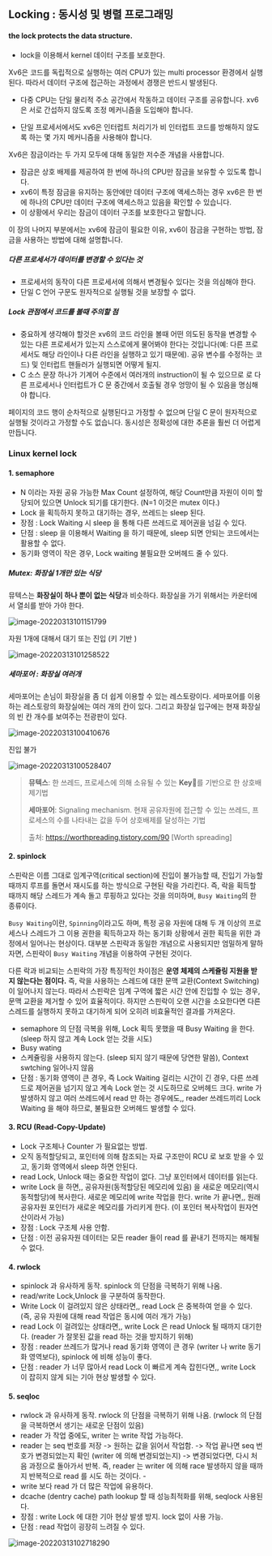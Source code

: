 ## Locking :  동시성  및 병렬 프로그래밍

####  the lock protects the data structure.

* lock을 이용해서 kernel 데이터 구조를 보호한다.

Xv6은 코드를 독립적으로 실행하는 여러 CPU가 있는 multi processor 환경에서 실행된다. 따라서 데이터 구조에 접근하는 과정에서 경쟁은 반드시 발생된다.  

* 다중 CPU는 단일 물리적 주소 공간에서 작동하고 데이터 구조를 공유합니다. xv6은 서로 간섭하지 않도록 조정 메커니즘을 도입해야 합니다.

* 단일 프로세서에서도 xv6은 인터럽트 처리기가 비 인터럽트 코드를 방해하지 않도록 하는 몇 가지 메커니즘을 사용해야 합니다.

Xv6은 잠금이라는 두 가지 모두에 대해 동일한 저수준 개념을 사용합니다.

* 잠금은 상호 배제를 제공하여 한 번에 하나의 CPU만 잠금을 보유할 수 있도록 합니다. 
* xv6이 특정 잠금을 유지하는 동안에만 데이터 구조에 액세스하는 경우 xv6은 한 번에 하나의 CPU만 데이터 구조에 액세스하고 있음을 확인할 수 있습니다. 
* 이 상황에서 우리는 잠금이 데이터 구조를 보호한다고 말합니다.

이 장의 나머지 부분에서는 xv6에 잠금이 필요한 이유, xv6이 잠금을 구현하는 방법, 잠금을 사용하는 방법에 대해 설명합니다.

##### 다른 프로세서가 데이터를 변경할 수 있다는 것

* 프로세서의 동작이 다른 프로세서에 의해서 변경될수 있다는 것을  의심해야 한다.
* 단일 C 언어 구문도 원자적으로 실행될 것을 보장할 수 없다.

##### Lock 관점에서 코드를 볼때 주의할 점

* 중요하게 생각해야 할것은  xv6의 코드 라인을 볼때   어떤 의도된 동작을 변경할 수 있는 다른 프로세서가 있는지 스스로에게 물어봐야 한다는 것입니다(예: 다른 프로세서도 해당 라인이나 다른 라인을 실행하고 있기 때문에). 공유 변수를 수정하는 코드) 및 인터럽트 핸들러가 실행되면 어떻게 될지.
* C 소스 문장 하나가   기계어 수준에서  여러개의 instruction이 될 수 있으므로 로 다른 프로세서나 인터럽트가 C 문 중간에서 호출될 경우 엉망이 될 수 있음을 명심해야 합니다.

페이지의 코드 행이 순차적으로 실행된다고 가정할 수 없으며 단일 C 문이 원자적으로 실행될 것이라고 가정할 수도 없습니다. 동시성은 정확성에 대한 추론을 훨씬 더 어렵게 만듭니다.



### Linux kernel lock

#### 1. semaphore

* N 이라는 자원 공유 가능한 Max Count 설정하여, 해당 Count만큼 자원이 이미 할당되어 있으면 Unlock 되기를 대기한다.  (N=1 이것은 mutex 이다.)
* Lock 을 획득하지 못하고 대기하는 경우, 쓰레드는 sleep 된다. 
* 장점 : Lock Waiting 시 sleep 을 통해 다른 쓰레드로 제어권을 넘길 수 있다.
* 단점 : sleep 을 이용해서 Waiting 을 하기 때문에,  sleep 되면 안되는 코드에서는 활용할 수 없다. 
* 동기화 영역이 작은 경우, Lock waiting 불필요한 오버헤드 줄 수 있다.

##### Mutex: 화장실 1개만 있는 식당 

뮤텍스는 **화장실이 하나 뿐이 없는 식당**과 비슷하다. 화장실을 가기 위해서는 카운터에서 열쇠를 받아 가야 한다.

![image-20220313101151799](D:\Code\lk\12.xv6_doc\img\image-20220313101151799.png)

자원 1개에 대해서  대기 또는 진입 (키 기반 )

![image-20220313101258522](D:\Code\lk\12.xv6_doc\img\image-20220313101258522.png)



##### 세마포어 : 화장실 여러개 

세마포어는 손님이 화장실을 좀 더 쉽게 이용할 수 있는 레스토랑이다. 세마포어를 이용하는 레스토랑의 화장실에는 여러 개의 칸이 있다. 그리고 화장실 입구에는 현재 화장실의 빈 칸 개수를 보여주는 전광판이 있다.

![image-20220313100410676](D:\Code\lk\12.xv6_doc\img\image-20220313100410676.png)



진입 불가

![image-20220313100528407](D:\Code\lk\12.xv6_doc\img\image-20220313100528407.png)

> **뮤텍스**:  한 쓰레드, 프로세스에 의해 소유될 수 있는 **Key**🔑를 기반으로 한 상호배제기법
>
> **세마포어**: Signaling mechanism. 현재 공유자원에 접근할 수 있는 쓰레드, 프로세스의 수를 나타내는 값을 두어 상호배제를 달성하는 기법
>
> 출처: https://worthpreading.tistory.com/90 [Worth spreading]





#### 2. spinlock

스핀락은 이름 그대로 임계구역(critical section)에 진입이 불가능할 때, 진입기 가능할 때까지 루프를 돌면서 재시도를 하는 방식으로 구현된 락을 가리킨다. 즉, 락을 획득할 때까지 해당 스레드가 계속 돌고 루핑하고 있다는 것을 의미하며, `Busy Waiting`의 한 종류이다.

`Busy Waiting`이란, `Spinning`이라고도 하며, 특정 공유 자원에 대해 두 개 이상의 프로세스나 스레드가 그 이용 권한을 획득하고자 하는 동기화 상황에서 권한 획득을 위한 과정에서 일어나는 현상이다. 대부분 스핀락과 동일한 개념으로 사용되지만 엄밀하게 말하자면, 스핀락이 `Busy Waiting` 개념을 이용하여 구현된 것이다.

다른 락과 비교되는 스핀락의 가장 특징적인 차이점은 **운영 체제의 스케쥴링 지원을 받지 않는다는 점이다.** 즉, 락을 사용하는 스레드에 대한 문맥 교환(Context Switching)이 일어나지 않는다. 따라서 스핀락은 임계 구역에 짧은 시간 안에 진입할 수 있는 경우, 문맥 교환을 제거할 수 있어 효율적이다. 하지만 스핀락이 오랜 시간을 소요한다면 다른 스레드를 실행하지 못하고 대기하게 되어 오히려 비효율적인 결과를 가져온다.

* semaphore 의 단점 극복을 위해, Lock 획득 못했을 때 Busy Waiting 을 한다. (sleep 하지 않고 계속 Lock 얻는 것을 시도)
* Busy wating 
* 스케쥴링을 사용하지 않는다. (sleep 되지 않기 때문에 당연한 말씀), Context swtching 일어나지 않음
* 단점 : 동기화 영역이 큰 경우, 즉 Lock Waiting 걸리는 시간이 긴 경우, 다른 쓰레드로 제어권을 넘기지 않고 계속 Lock 얻는 것 시도하므로 오버헤드 크다. write 가 발생하지 않고 여러 쓰레드에서 read 만 하는 경우에도,, reader 쓰레드끼리 Lock Waiting 을 해야 하므로, 불필요한 오버헤드 발생할 수 있다.



#### 3. RCU (Read-Copy-Update)

* Lock 구조체나 Counter 가 필요없는 방법.
* 오직 동적할당되고, 포인터에 의해 참조되는 자료 구조만이 RCU 로 보호 받을 수 있고, 동기화 영역에서 sleep 하면 안된다. 
* read Lock, Unlock 때는 중요한 작업이 없다. 그냥 포인터에서 데이터를 읽는다.
*  write Lock 을 하면,, 공유자원(동적할당된 메모리에 있음) 을 새로운 메모리(역시 동적할당)에 복사한다. 새로운 메모리에 write 작업을 한다. write 가 끝나면,, 원래 공유자원 포인터가 새로운 메모리를 가리키게 한다. (이 포인터 복사작업이 원자연산이라서 가능)
* 장점 : Lock 구조체 사용 안함.
* 단점 : 이전 공유자원 데이터는  모든 reader 들이 read 를 끝내기 전까지는 해제될 수 없다.



#### 4. rwlock

*  spinlock 과 유사하게 동작. spinlock 의 단점을 극복하기 위해 나옴.
* read/write Lock,Unlock 을 구분하여 동작한다.
* Write Lock 이 걸려있지 않은 상태라면,, read Lock 은 중복하여 얻을 수 있다. (즉, 공유 자원에 대해 read 작업은 동시에 여러 개가 가능)
* read Lock 이 걸려있는 상태라면,, write Lock 은 read Unlock 될 때까지 대기한다. (reader 가 잘못된 값을 read 하는 것을 방지하기 위해)
* 장점 : reader 쓰레드가 많거나 read 동기화 영역이 큰 경우 (writer 나 write 동기화 영역보다),  spinlock 에 비해 성능이 좋다.
* 단점 : reader 가 너무 많아서 read Lock 이 빠르게 계속 잡힌다면,,  write Lock 이 잡히지 않게 되는 기아 현상 발생할 수 있다.



#### 5. seqloc

* rwlock 과 유사하게 동작. rwlock 의 단점을 극복하기 위해 나옴. (rwlock 의 단점을 극복하면서 생기는 새로운 단점이 있음)
* reader 가 작업 중에도, writer 는 write 작업 가능하다.
* reader 는 seq 번호를 저장 -> 원하는 값을 읽어서 작업함. -> 작업 끝나면 seq 번호가 변경되었는지 확인 (writer 에 의해 변경되었는지) -> 변경되었다면, 다시 처음 과정으로 돌아가서 반복.    즉, reader 는 writer 에 의해 race 발생하지 않을 때까지 반복적으로 read 를 시도 하는 것이다.   -
* write 보다 read 가 더 많은 작업에 유용하다.
* dcache (dentry cache) path lookup 할 때 성능최적화를 위해, seqlock 사용된다.
* 장점 : write Lock 에 대한 기아 현상 발생 방지.  lock 없이 사용 가능.
* 단점 : read 작업이 굉장히 느려질 수 있다.







![image-20220313102718290](D:\Code\lk\12.xv6_doc\img\image-20220313102718290.png)